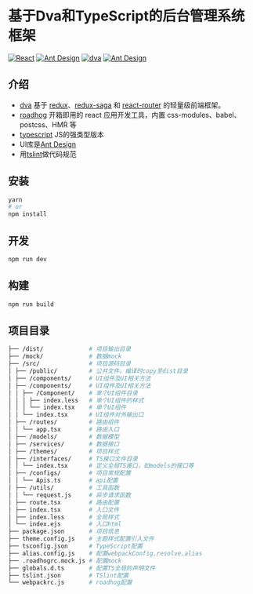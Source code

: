 # 基于Dva和TypeScript的后台管理系统框架
[![React](https://img.shields.io/badge/react-^16.0.0-brightgreen.svg?style=flat-square)](https://github.com/facebook/react)
[![Ant Design](https://img.shields.io/badge/roadhog-^1.2.1-yellowgreen.svg?style=flat-square)](https://github.com/sorrycc/roadhog)
[![dva](https://img.shields.io/badge/dva-^2.0.4-orange.svg?style=flat-square)](https://github.com/dvajs/dva)
[![Ant Design](https://img.shields.io/badge/ant--design-^3.0.0-yellowgreen.svg?style=flat-square)](https://github.com/ant-design/ant-design)

## 介绍

-   [dva](https://github.com/dvajs/dva) 基于 [redux](https://github.com/reactjs/redux)、[redux-saga](https://github.com/redux-saga/redux-saga) 和 [react-router](https://github.com/ReactTraining/react-router) 的轻量级前端框架。
-   [roadhog](https://github.com/sorrycc/roadhog) 开箱即用的 react 应用开发工具，内置 css-modules、babel、postcss、HMR 等
-   [typescript](https://github.com/Microsoft/TypeScript) JS的强类型版本
-   UI库是[Ant Design](https://ant.design/docs/react/introduce-cn) 
-   用[tslint](https://github.com/palantir/tslint)做代码规范

## 安装

```bash
yarn
# or
npm install
```

## 开发

```bash
npm run dev
```

## 构建

```bash
npm run build
```

## 项目目录

```bash
├── /dist/             # 项目输出目录
├── /mock/             # 数据mock
├── /src/              # 项目源码目录
│ ├── /public/         # 公共文件，编译时copy至dist目录
│ ├── /components/     # UI组件及UI相关方法
│ ├── /components/     # UI组件及UI相关方法
│ │ ├── /Component/    # 单个UI组件目录
│ │ │ ├── index.less   # 单个UI组件的样式
│ │ │ └── index.tsx    # 单个UI组件
│ │ └── index.tsx      # UI组件对外输出口
│ ├── /routes/         # 路由组件
│ │ └── app.tsx        # 路由入口
│ ├── /models/         # 数据模型
│ ├── /services/       # 数据接口
│ ├── /themes/         # 项目样式
│ ├── /interfaces/     # TS接口文件目录
│ │ └── index.tsx      # 定义全局TS接口，如models的接口等
│ ├── /configs/        # 项目常规配置
│ │ └── Apis.ts        # api配置
│ ├── /utils/          # 工具函数
│ │ └── request.js     # 异步请求函数
│ ├── route.tsx        # 路由配置
│ ├── index.tsx        # 入口文件
│ ├── index.less       # 全局样式
│ └── index.ejs        # 入口html
├── package.json       # 项目信息
├── theme.config.js    # 主题样式配置引入文件
├── tsconfig.json      # TypeScript配置
├── alias.config.js    # 配置webpackConfig.resolve.alias
├── .roadhogrc.mock.js # 配置mock
├── globals.d.ts       # 配置TS全局的声明文件
├── tslint.json        # TSlint配置
└── webpackrc.js       # roadhog配置
```
